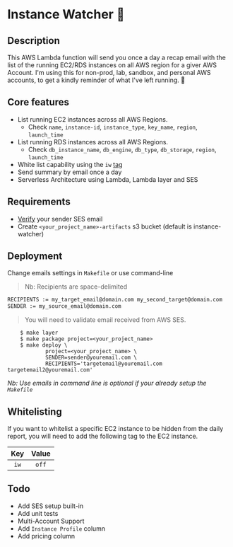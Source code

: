 # Instance Watcher :eyes:

## Description

This AWS Lambda function will send you once a day a recap email with the list of the running EC2/RDS instances on all AWS region for a giver AWS Account.
I'm using this for non-prod, lab, sandbox, and personal AWS accounts, to get a kindly reminder of what I've left running. :money_with_wings:

## Core features

* List running EC2 instances across all AWS Regions.
  * Check `name`, `instance-id`, `instance_type`, `key_name`, `region`, `launch_time`
* List running RDS instances across all AWS Regions.
  * Check `db_instance_name`, `db_engine`, `db_type`, `db_storage`, `region`, `launch_time`
* White list capability using the `iw` [tag](#Whitelisting)
* Send summary by email once a day
* Serverless Architecture using Lambda, Lambda layer and SES

## Requirements

* [Verify](https://docs.aws.amazon.com/ses/latest/DeveloperGuide/verify-email-addresses-procedure.html) your sender SES email
* Create `<your_project_name>-artifacts` s3 bucket (default is instance-watcher)

## Deployment

Change emails settings in `Makefile` or use command-line

> Nb: Recipients are space-delimited

```bash
RECIPIENTS := my_target_email@domain.com my_second_target@domain.com
SENDER := my_source_email@domain.com
```

> You will need to validate email received from AWS SES.

        $ make layer
        $ make package project=<your_project_name>
        $ make deploy \
                project=<your_project_name> \
                SENDER=sender@youremail.com \
                RECIPIENTS='targetemail@youremail.com targetemail2@youremail.com'

*Nb: Use emails in command line is optional if your already setup the `Makefile`*

## Whitelisting

If you want to whitelist a specific EC2 instance to be hidden from the daily report, you will need to add the following tag to the EC2 instance.

| Key | Value |
|:---:|:-----:|
| `iw` | `off` |

## Todo

* Add SES setup built-in
* Add unit tests
* Multi-Account Support
* Add `Instance Profile` column
* Add pricing column
